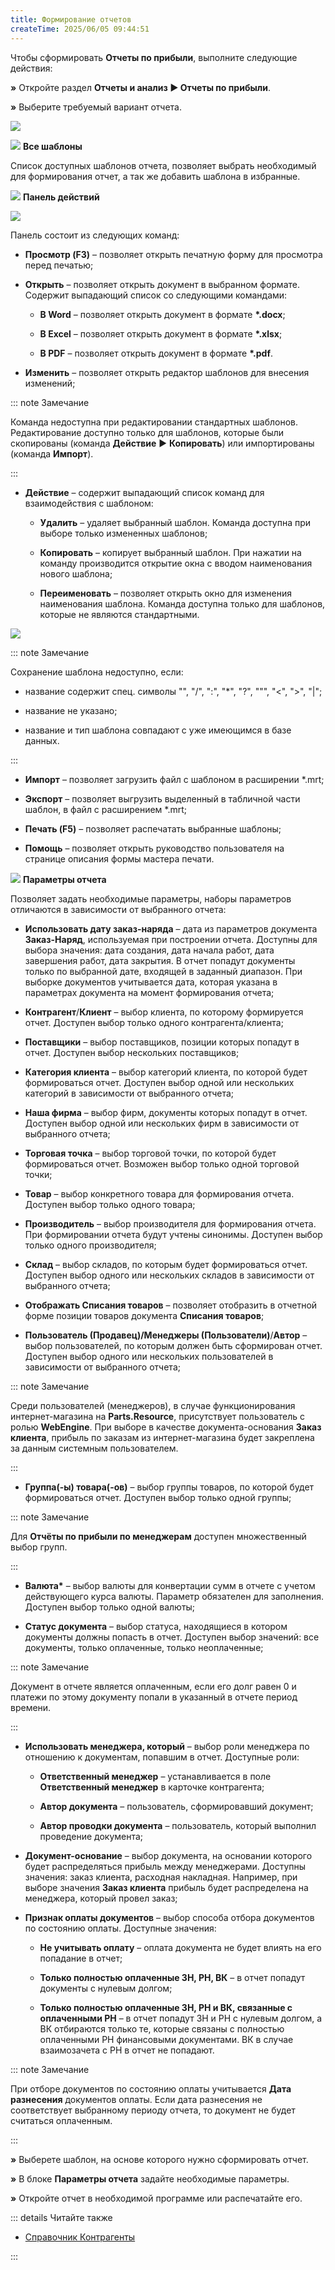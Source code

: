 ```yaml
---
title: Формирование отчетов
createTime: 2025/06/05 09:44:51
---
```

Чтобы сформировать **Отчеты по прибыли**, выполните следующие действия:

**»** Откройте раздел **Отчеты и анализ ► Отчеты по прибыли**.

**»** Выберите требуемый вариант отчета.

![](../../../assets/work/three/057.png)

![](../../../assets/work/three/007.png) **Все шаблоны**

Список доступных шаблонов отчета, позволяет выбрать необходимый для формирования отчет, а так же добавить шаблона в избранные.

![](../../../assets/work/three/009.png) **Панель действий**

![](../../../assets/work/three/058.png)

Панель состоит из следующих команд:

- **Просмотр (F3)** – позволяет открыть печатную форму для просмотра перед печатью;

- **Открыть** – позволяет открыть документ в выбранном формате. Содержит выпадающий список со следующими командами:

    - **В Word** – позволяет открыть документ в формате **\*.docx**;

    - **В Excel** – позволяет открыть документ в формате **\*.xlsx**;

    - **В PDF** – позволяет открыть документ в формате **\*.pdf**.

- **Изменить** – позволяет открыть редактор шаблонов для внесения изменений;

::: note Замечание

Команда недоступна при редактировании стандартных шаблонов. Редактирование доступно только для шаблонов, которые были скопированы (команда **Действие** ► **Копировать**) или импортированы (команда **Импорт**).

:::

- **Действие** – содержит выпадающий список команд для взаимодействия с шаблоном:

    - **Удалить** – удаляет выбранный шаблон. Команда доступна при выборе только измененных шаблонов;

    - **Копировать** – копирует выбранный шаблон. При нажатии на команду производится открытие окна с вводом наименования нового шаблона;

    - **Переименовать** – позволяет открыть окно для изменения наименования шаблона. Команда доступна только для шаблонов, которые не являются стандартными.

![](../../../assets/work/three/059.png)

::: note Замечание

Сохранение шаблона недоступно, если:

- название содержит спец. символы "\",  "/",  ":",  "\*",  "?",  """, "<",  ">",  "|"; 

- название не указано; 

- название и тип шаблона совпадают с уже имеющимся в базе данных.

:::

- **Импорт** – позволяет загрузить файл с шаблоном в расширении \*.mrt;

- **Экспорт** – позволяет выгрузить выделенный в табличной части шаблон, в файл с расширением \*.mrt;

- **Печать (F5)** – позволяет распечатать выбранные шаблоны;

- **Помощь** – позволяет открыть руководство пользователя на странице описания формы мастера печати.

![](../../../assets/work/three/010.png) **Параметры отчета**

Позволяет задать необходимые параметры, наборы параметров отличаются в зависимости от выбранного отчета:

- **Использовать дату заказ-наряда** – дата из параметров документа **Заказ-Наряд**, используемая при построении отчета. Доступны для выбора значения: дата создания, дата начала работ, дата завершения работ, дата закрытия. В отчет попадут документы только по выбранной дате, входящей в заданный диапазон. При выборке документов учитывается дата, которая указана в параметрах документа на момент формирования отчета;

- **Контрагент**/**Клиент** – выбор клиента, по которому формируется отчет. Доступен выбор только одного контрагента/клиента;

- **Поставщики** – выбор поставщиков, позиции которых попадут в отчет. Доступен выбор нескольких поставщиков;

- **Категория клиента** – выбор категорий клиента, по которой будет формироваться отчет. Доступен выбор одной или нескольких категорий в зависимости от выбранного отчета;

- **Наша фирма** – выбор фирм, документы которых попадут в отчет. Доступен выбор одной или нескольких фирм в зависимости от выбранного отчета;

- **Торговая точка** – выбор торговой точки, по которой будет формироваться отчет. Возможен выбор только одной торговой точки;

- **Товар** – выбор конкретного товара для формирования отчета. Доступен выбор только одного товара;

- **Производитель** – выбор производителя для формирования отчета. При формировании отчета будут учтены синонимы. Доступен выбор только одного производителя;

- **Склад** – выбор складов, по которым будет формироваться отчет. Доступен выбор одного или нескольких складов в зависимости от выбранного отчета;

- **Отображать Списания товаров** – позволяет отобразить в отчетной форме позиции товаров документа **Списания товаров**;

- **Пользователь (Продавец)/Менеджеры (Пользователи)**/**Автор** – выбор пользователей, по которым должен быть сформирован отчет. Доступен выбор одного или нескольких пользователей в зависимости от выбранного отчета;

::: note Замечание

Среди пользователей (менеджеров), в случае функционирования интернет-магазина на **Parts.Resource**, присутствует пользователь с ролью **WebEngine**. При выборе в качестве документа-основания **Заказ клиента**, прибыль по заказам из интернет-магазина будет закреплена за данным системным пользователем.

:::

- **Группа(-ы) товара(-ов)** – выбор группы товаров, по которой будет формироваться отчет. Доступен выбор только одной группы;

::: note Замечание

Для **Отчёты по прибыли по менеджерам** доступен множественный выбор групп.

:::

- **Валюта\*** – выбор валюты для конвертации сумм в отчете с учетом действующего курса валюты. Параметр обязателен для заполнения. Доступен выбор только одной валюты;

- **Статус документа** – выбор статуса, находящиеся в котором документы должны попасть в отчет. Доступен выбор значений: все документы, только оплаченные, только неоплаченные;

::: note Замечание

Документ в отчете является оплаченным, если его долг равен 0 и платежи по этому документу попали в указанный в отчете период времени.

:::

- **Использовать менеджера, который** – выбор роли менеджера по отношению к документам, попавшим в отчет. Доступные роли:

    - **Ответственный менеджер** – устанавливается в поле **Ответственный менеджер** в карточке контрагента;

    - **Автор документа** – пользователь, сформировавший документ;

    - **Автор проводки документа** – пользователь, который выполнил проведение документа;

- **Документ-основание** – выбор документа, на основании которого будет распределяться прибыль между менеджерами. Доступны значения: заказ клиента, расходная накладная. Например, при выборе значения **Заказ клиента** прибыль будет распределена на менеджера, который провел заказ;

- **Признак оплаты документов** – выбор способа отбора документов по состоянию оплаты. Доступные значения:

    - **Не учитывать оплату** – оплата документа не будет влиять на его попадание в отчет;

    - **Только полностью оплаченные ЗН, РН, ВК** – в отчет попадут документы с нулевым долгом;

    - **Только полностью оплаченные ЗН, РН и ВК, связанные с оплаченными РН** – в отчет попадут ЗН и РН с нулевым долгом, а ВК отбираются только те, которые связаны с полностью оплаченными РН финансовыми документами. ВК в случае взаимозачета с РН в отчет не попадают.

::: note Замечание

При отборе документов по состоянию оплаты учитывается **Дата разнесения** документов оплаты. Если дата разнесения не соответствует выбранному периоду отчета, то документ не будет считаться оплаченным.

:::

**»** Выберете шаблон, на основе которого нужно сформировать отчет.

**»** В блоке **Параметры отчета** задайте необходимые параметры.

**»** Откройте отчет в необходимой программе или распечатайте его.

::: details Читайте также

- [Справочник Контрагенты](../../../specification/crm/klienty/README.md) 

:::
